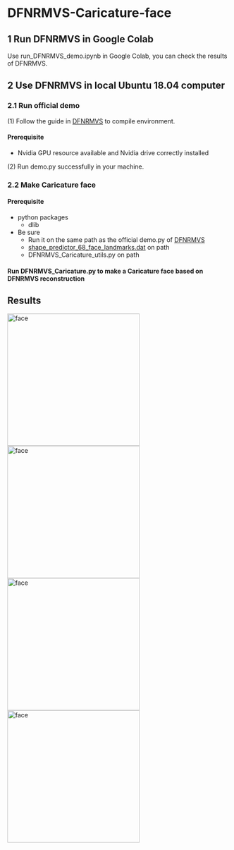 # DFNRMVS-Caricature-face

## 1 Run DFNRMVS in Google Colab
Use run_DFNRMVS_demo.ipynb in Google Colab, you can check the results of DFNRMVS.

## 2 Use DFNRMVS in local Ubuntu 18.04 computer
### 2.1 Run official demo
(1) Follow the guide in [DFNRMVS](https://github.com/zqbai-jeremy/DFNRMVS) to compile environment.
#### Prerequisite
- Nvidia GPU resource available and Nvidia drive correctly installed 

(2) Run demo.py successfully in your machine.

### 2.2 Make Caricature face
#### Prerequisite
- python packages
  * dlib
- Be sure 
  * Run it on the same path as the official demo.py of [DFNRMVS](https://github.com/zqbai-jeremy/DFNRMVS)
  * [shape_predictor_68_face_landmarks.dat](http://dlib.net/files/shape_predictor_68_face_landmarks.dat.bz2) on path
  * DFNRMVS_Caricature_utils.py on path
  
#### Run DFNRMVS_Caricature.py to make a Caricature face based on DFNRMVS reconstruction

## Results
<img src="https://github.com/foreverchnf/DFNRMVS-Caricature-face/blob/master/face_1.jpg" width="300" height="300" alt="face"/>
<img src="https://github.com/foreverchnf/DFNRMVS-Caricature-face/blob/master/2020-11-06%2013-28-27%E5%B1%8F%E5%B9%95%E6%88%AA%E5%9B%BE.png" width="300" height="300" alt="face"/>
<img src="https://github.com/foreverchnf/DFNRMVS-Caricature-face/blob/master/defor_face.png" width="300" height="300" alt="face"/>
<img src="https://github.com/foreverchnf/DFNRMVS-Caricature-face/blob/master/Caricature.jpg" width="300" height="300" alt="face"/>

 

  

